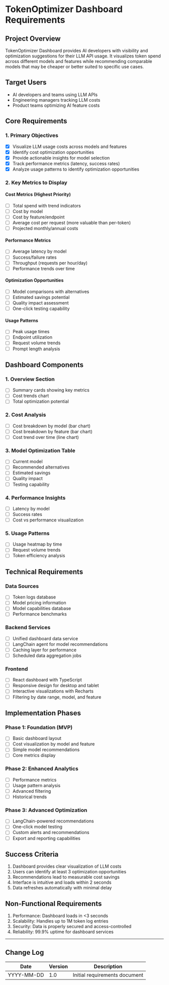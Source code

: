 # TokenOptimizer Dashboard Requirements

## Project Overview

TokenOptimizer Dashboard provides AI developers with visibility and optimization suggestions for their LLM API usage. It visualizes token spend across different models and features while recommending comparable models that may be cheaper or better suited to specific use cases.

## Target Users

- AI developers and teams using LLM APIs
- Engineering managers tracking LLM costs
- Product teams optimizing AI feature costs

## Core Requirements

### 1. Primary Objectives

- [x] Visualize LLM usage costs across models and features
- [x] Identify cost optimization opportunities
- [x] Provide actionable insights for model selection
- [x] Track performance metrics (latency, success rates)
- [x] Analyze usage patterns to identify optimization opportunities

### 2. Key Metrics to Display

#### Cost Metrics (Highest Priority)
- [ ] Total spend with trend indicators
- [ ] Cost by model
- [ ] Cost by feature/endpoint
- [ ] Average cost per request (more valuable than per-token)
- [ ] Projected monthly/annual costs

#### Performance Metrics
- [ ] Average latency by model
- [ ] Success/failure rates
- [ ] Throughput (requests per hour/day)
- [ ] Performance trends over time

#### Optimization Opportunities
- [ ] Model comparisons with alternatives
- [ ] Estimated savings potential
- [ ] Quality impact assessment
- [ ] One-click testing capability

#### Usage Patterns
- [ ] Peak usage times
- [ ] Endpoint utilization
- [ ] Request volume trends
- [ ] Prompt length analysis

## Dashboard Components

### 1. Overview Section
- [ ] Summary cards showing key metrics
- [ ] Cost trends chart
- [ ] Total optimization potential

### 2. Cost Analysis
- [ ] Cost breakdown by model (bar chart)
- [ ] Cost breakdown by feature (bar chart)
- [ ] Cost trend over time (line chart)

### 3. Model Optimization Table
- [ ] Current model
- [ ] Recommended alternatives
- [ ] Estimated savings
- [ ] Quality impact
- [ ] Testing capability

### 4. Performance Insights
- [ ] Latency by model
- [ ] Success rates
- [ ] Cost vs performance visualization

### 5. Usage Patterns
- [ ] Usage heatmap by time
- [ ] Request volume trends
- [ ] Token efficiency analysis

## Technical Requirements

### Data Sources
- [ ] Token logs database
- [ ] Model pricing information
- [ ] Model capabilities database
- [ ] Performance benchmarks

### Backend Services
- [ ] Unified dashboard data service
- [ ] LangChain agent for model recommendations
- [ ] Caching layer for performance
- [ ] Scheduled data aggregation jobs

### Frontend
- [ ] React dashboard with TypeScript
- [ ] Responsive design for desktop and tablet
- [ ] Interactive visualizations with Recharts
- [ ] Filtering by date range, model, and feature

## Implementation Phases

### Phase 1: Foundation (MVP)
- [ ] Basic dashboard layout
- [ ] Cost visualization by model and feature
- [ ] Simple model recommendations
- [ ] Core metrics display

### Phase 2: Enhanced Analytics
- [ ] Performance metrics
- [ ] Usage pattern analysis
- [ ] Advanced filtering
- [ ] Historical trends

### Phase 3: Advanced Optimization
- [ ] LangChain-powered recommendations
- [ ] One-click model testing
- [ ] Custom alerts and recommendations
- [ ] Export and reporting capabilities

## Success Criteria

1. Dashboard provides clear visualization of LLM costs
2. Users can identify at least 3 optimization opportunities
3. Recommendations lead to measurable cost savings
4. Interface is intuitive and loads within 2 seconds
5. Data refreshes automatically with minimal delay

## Non-Functional Requirements

1. Performance: Dashboard loads in <3 seconds
2. Scalability: Handles up to 1M token log entries
3. Security: Data is properly secured and access-controlled
4. Reliability: 99.9% uptime for dashboard services

---

## Change Log

| Date | Version | Description |
|------|---------|-------------|
| YYYY-MM-DD | 1.0 | Initial requirements document | 